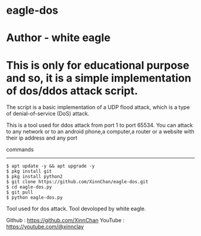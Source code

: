# eagle-dos
# Author - white eagle

# This is only for educational purpose and so, it is a simple implementation of dos/ddos attack script.

The script is a basic implementation of a UDP flood attack, which is a type of denial-of-service (DoS) attack.


This is a  tool used for ddos attack from port 1 to port 65534.
You can attack to any network or to an android phone,a computer,a router or a website with their ip address and any port


commands
_______________
	$ apt update -y && apt upgrade -y
	$ pkg install git
	$ pkg install python2
	$ git clone https://github.com/XinnChan/eagle-dos.git
	$ cd eagle-dos.py
	$ git pull
	$ python eagle-dos.py
 


Tool used for dos attack.
Tool devoloped by white eagle.

Github   : https://github.com/XinnChan
YouTube : https://youtube.com/@xinnclay
	

	

